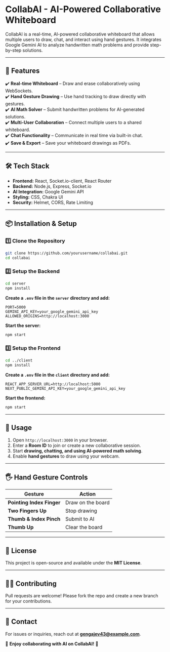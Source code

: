 # **CollabAI - AI-Powered Collaborative Whiteboard**  

CollabAI is a real-time, AI-powered collaborative whiteboard that allows multiple users to draw, chat, and interact using hand gestures. It integrates Google Gemini AI to analyze handwritten math problems and provide step-by-step solutions.  

---

## **🚀 Features**  
✔️ **Real-time Whiteboard** – Draw and erase collaboratively using WebSockets.  
✔️ **Hand Gesture Drawing** – Use hand tracking to draw directly with gestures.  
✔️ **AI Math Solver** – Submit handwritten problems for AI-generated solutions.  
✔️ **Multi-User Collaboration** – Connect multiple users to a shared whiteboard.  
✔️ **Chat Functionality** – Communicate in real time via built-in chat.  
✔️ **Save & Export** – Save your whiteboard drawings as PDFs.  

---

## **🛠️ Tech Stack**  
- **Frontend:** React, Socket.io-client, React Router  
- **Backend:** Node.js, Express, Socket.io  
- **AI Integration:** Google Gemini API  
- **Styling:** CSS, Chakra UI  
- **Security:** Helmet, CORS, Rate Limiting  

---

## **📦 Installation & Setup**  

### **1️⃣ Clone the Repository**  
```sh
git clone https://github.com/yourusername/collabai.git
cd collabai
```

### **2️⃣ Setup the Backend**  
```sh
cd server
npm install
```
**Create a `.env` file in the `server` directory and add:**  
```env
PORT=5000
GEMINI_API_KEY=your_google_gemini_api_key
ALLOWED_ORIGINS=http://localhost:3000
```
**Start the server:**  
```sh
npm start
```

### **3️⃣ Setup the Frontend**  
```sh
cd ../client
npm install
```
**Create a `.env` file in the `client` directory and add:**  
```env
REACT_APP_SERVER_URL=http://localhost:5000
NEXT_PUBLIC_GEMINI_API_KEY=your_google_gemini_api_key
```
**Start the frontend:**  
```sh
npm start
```

---

## **📌 Usage**  
1. Open `http://localhost:3000` in your browser.  
2. Enter a **Room ID** to join or create a new collaborative session.  
3. Start **drawing, chatting, and using AI-powered math solving**.  
4. Enable **hand gestures** to draw using your webcam.  

---

## **🖐️ Hand Gesture Controls**  
| **Gesture**        | **Action**          |  
|--------------------|--------------------|  
| **Pointing Index Finger** | Draw on the board |  
| **Two Fingers Up** | Stop drawing |  
| **Thumb & Index Pinch** | Submit to AI |  
| **Thumb Up** | Clear the board |  

---

## **📜 License**  
This project is open-source and available under the **MIT License**.  

---

## **👨‍💻 Contributing**  
Pull requests are welcome! Please fork the repo and create a new branch for your contributions.  

---

## **📧 Contact**  
For issues or inquiries, reach out at **gengajev43@example.com**.  

🚀 **Enjoy collaborating with AI on CollabAI!** 🎨
